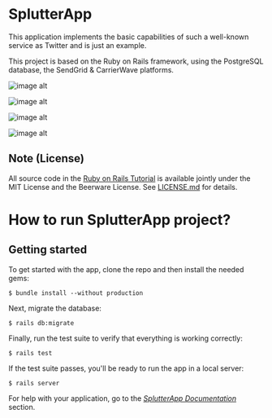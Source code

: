 # SplutterApp
This application implements the basic capabilities of such a well-known service as Twitter and is just an example.

This project is based on the Ruby on Rails framework, using the PostgreSQL database, the SendGrid & CarrierWave platforms.

![image alt](https://github.com/SplutterApp-Team/SplutterApp/edit/Production/Logos/RubyOnRails.png)

![image alt](https://github.com/SplutterApp-Team/SplutterApp/edit/Production/Logos/PostgreSQL.png)

![image alt](https://github.com/SplutterApp-Team/SplutterApp/edit/Production/Logos/SendGrid.png)

![image alt](https://github.com/SplutterApp-Team/SplutterApp/edit/Production/Logos/CarrierWave.png)


## Note (License)

All source code in the [Ruby on Rails Tutorial](https://www.railstutorial.org/)
is available jointly under the MIT License and the Beerware License. See
[LICENSE.md](LICENSE.md) for details.

# How to run SplutterApp project?

## Getting started

To get started with the app, clone the repo and then install the needed gems:

```
$ bundle install --without production
```

Next, migrate the database:

```
$ rails db:migrate
```

Finally, run the test suite to verify that everything is working correctly:

```
$ rails test
```

If the test suite passes, you'll be ready to run the app in a local server:

```
$ rails server
```

For help with your application, go to the [*SplutterApp Documentation*](https://github.com/SplutterApp-Team/SplutterApp/wiki/SplutterApp-Documentation) section.
